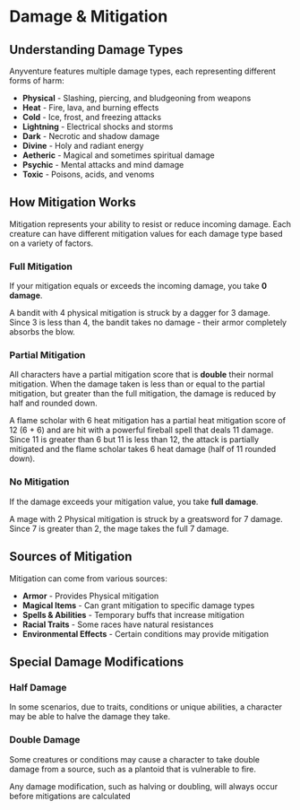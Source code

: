 # Damage & Mitigation

## Understanding Damage Types
<div class="triangle-line"></div>

Anyventure features multiple damage types, each representing different forms of harm:

- **Physical** - Slashing, piercing, and bludgeoning from weapons
- **Heat** - Fire, lava, and burning effects
- **Cold** - Ice, frost, and freezing attacks
- **Lightning** - Electrical shocks and storms
- **Dark** - Necrotic and shadow damage
- **Divine** - Holy and radiant energy
- **Aetheric** - Magical and sometimes spiritual damage
- **Psychic** - Mental attacks and mind damage
- **Toxic** - Poisons, acids, and venoms

## How Mitigation Works
<div class="triangle-line"></div>

Mitigation represents your ability to resist or reduce incoming damage. Each creature can have different mitigation values for each damage type based on a variety of factors.

### Full Mitigation
If your mitigation equals or exceeds the incoming damage, you take **0 damage**.

<div class="example-box">
A bandit with 4 physical mitigation is struck by a dagger for 3 damage. Since 3 is less than 4, the bandit takes no damage - their armor completely absorbs the blow.
</div>

### Partial Mitigation
All characters have a partial mitigation score that is **double** their normal mitigation. When the damage taken is less than or equal to the partial mitigation, but greater than the full mitigation, the damage is reduced by half and rounded down.

<div class="example-box">
A flame scholar with 6 heat mitigation has a partial heat mitigation score of 12 (6 + 6) and are hit with a powerful fireball spell that deals 11 damage. Since 11 is greater than 6 but 11 is less than 12, the attack is partially mitigated and the flame scholar takes 6 heat damage (half of 11 rounded down).  
</div>

### No Mitigation
If the damage exceeds your mitigation value, you take **full damage**.

<div class="example-box">
A mage with 2 Physical mitigation is struck by a greatsword for 7 damage. Since 7 is greater than 2, the mage takes the full 7 damage.
</div>

## Sources of Mitigation


Mitigation can come from various sources:

- **Armor** - Provides Physical mitigation
- **Magical Items** - Can grant mitigation to specific damage types
- **Spells & Abilities** - Temporary buffs that increase mitigation
- **Racial Traits** - Some races have natural resistances
- **Environmental Effects** - Certain conditions may provide mitigation


## Special Damage Modifications
<div class="triangle-line"></div>

### Half Damage
In some scenarios, due to traits, conditions or unique abilities, a character may be able to halve the damage they take.
### Double Damage
Some creatures or conditions may cause a character to take double damage from a source, such as a plantoid that is vulnerable to fire.

<div class="note-box">
Any damage modification, such as halving or doubling, will always occur before mitigations are calculated
</div>